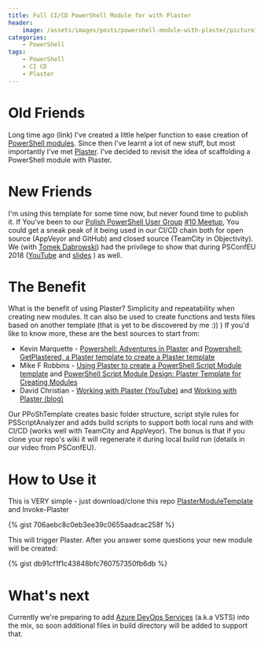 ```yaml
---
title: Full CI/CD PowerShell Module for with Plaster
header:
    image: /assets/images/posts/powershell-module-with-plaster/picture1.png
categories:
    - PowerShell
tags:
    - PowerShell
    - CI CD
    - Plaster
---
```


# Old Friends

Long time ago (link) I've created a little helper function to ease creation of [PowerShell modules](https://arconnetblog.wordpress.com/2017/05/07/new-module-helper-function/). Since then I've learnt a lot of new stuff, but most importantly I've met [Plaster](https://github.com/PowerShell/Plaster). I've decided to revisit the idea of scaffolding a PowerShell module with Plaster. 

# New Friends

I'm using this template for some time now, but never found time to publish it. If You've been to our [Polish PowerShell User Group](https://www.meetup.com/Polish-PowerShell-Group-PPoSh/) [#10 Meetup](https://www.meetup.com/Polish-PowerShell-Group-PPoSh/events/247776635/), You could get a sneak peak of it being used in our CI/CD chain both for open source (AppVeyor and GitHub) and closed source (TeamCity in Objectivity).  We (with [Tomek Dabrowski](https://dombrosblog.wordpress.com/)) had the privilege to show that during PSConfEU 2018 ([YouTube](https://www.youtube.com/watch?v=4zLyKGJDW5I) and [slides](https://github.com/psconfeu/2018/tree/master/Mateusz%20Czerniawski/PPoShModule%20Story%20-%20Release%20Pipeline) ) as well.

# The Benefit

What is the benefit of using Plaster? Simplicity and repeatability when creating new modules. It can also be used to create functions and tests files based on another template (that is yet to be discovered by me :)) )
If you'd like to know more, these are the best sources to start from:
- Kevin Marquette - [Powershell: Adventures in Plaster](https://kevinmarquette.github.io/2017-05-12-Powershell-Plaster-adventures-in/) and [Powershell: GetPlastered, a Plaster template to create a Plaster template](https://kevinmarquette.github.io/2017-05-14-Powershell-Plaster-GetPlastered-template/)
- Mike F Robbins - [Using Plaster to create a PowerShell Script Module template](https://mikefrobbins.com/2018/02/15/using-plaster-to-create-a-powershell-script-module-template/) and [PowerShell Script Module Design: Plaster Template for Creating Modules](https://mikefrobbins.com/2018/08/30/powershell-script-module-design-plaster-template-for-creating-modules/)
- David Christian - [Working with Plaster (YouTube)](https://www.youtube.com/watch?v=16CYGTKH73U&feature=youtu.be) and [Working with Plaster (blog)](https://overpoweredshell.com/Working-with-Plaster/)

Our PPoShTemplate creates basic folder structure, script style rules for PSScriptAnalyzer and adds build scripts to support both local runs and with CI/CD (works well with TeamCity and AppVeyor). The bonus is that if you clone your repo's wiki it will regenerate it during local build run (details in our video from PSConfEU).

# How to Use it

This is VERY simple - just download/clone this repo [PlasterModuleTemplate](https://github.com/PPOSHGROUP/PlasterModuleTemplate) and Invoke-Plaster

{% gist 706aebc8c0eb3ee39c0655aadcac258f %}

This will trigger Plaster. After you answer some questions your new module will be created:

{% gist db91cf1f1c43848bfc760757350fb6db %}

# What's next

Currently we're preparing to add [Azure DevOps Services](https://azure.microsoft.com/en-us/services/devops/) (a.k.a VSTS) into the mix, so soon additional files in build directory will be added to support that.
